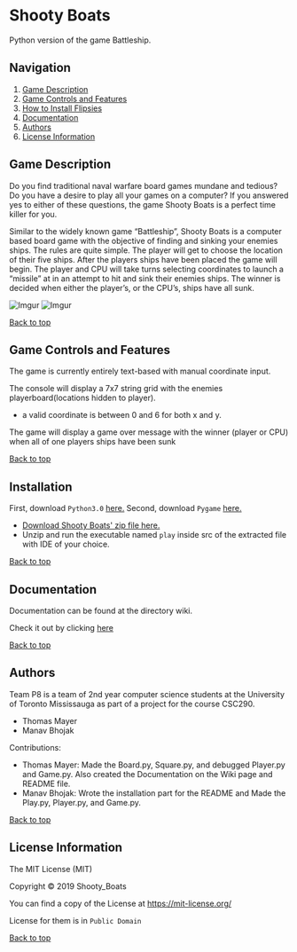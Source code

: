 # Shooty Boats

Python version of the game Battleship.

## Navigation
<a name="top"></a> 
1. [Game Description](#intro) 
2. [Game Controls and Features](#feature)
3. [How to Install Flipsies](#install)
4. [Documentation](#documen)
5. [Authors](#Authors)
6. [License Information](#license)

## <a name="intro"></a>Game Description 

Do you find traditional naval warfare board games mundane and tedious? Do you have a desire to play 
all your games on a computer? If you answered yes to either of these questions, the game Shooty Boats is a perfect time killer for you.

Similar to the widely known game “Battleship”, Shooty Boats is a computer based board game with the objective of finding and sinking your enemies ships. The rules are quite simple. The player will get to choose the location of their five ships. After the players ships have been placed the game will begin. The player and CPU will take turns selecting coordinates to launch a “missile” at in an attempt to hit and sink their enemies ships. The winner is decided when either the player’s, or the CPU’s, ships have all sunk. 

![Imgur](https://imgur.com/gallery/ekAaP9m)
![Imgur](https://imgur.com/gallery/pHOqFcM)

[Back to top](#top)

## <a name="feature"></a>Game Controls and Features 

The game is currently entirely text-based with manual coordinate input.

The console will display a 7x7 string grid with the enemies playerboard(locations hidden to player).
- a valid coordinate is between 0 and 6 for both x and y.

The game will display a game over message with the winner (player or CPU) when all of one players ships have been sunk   

[Back to top](#top)

## <a name="install"></a>Installation

First, download `Python3.0` [here.](https://www.python.org/downloads/)
Second, download `Pygame` [here.](https://www.pygame.org/download.shtml)
 
- [Download Shooty Boats' zip file here.](https://github.com/tmayer2000/Shooty_Boats/archive/master.zip)
- Unzip and run the executable named `play` inside src of the extracted file with IDE of your choice.

[Back to top](#top)

## <a name="documen"></a>Documentation 

Documentation can be found at the directory wiki.

Check it out by clicking [here](https://github.com/tmayer2000/Shooty_Boats/wiki)

[Back to top](#top)

## <a name="Authors"></a>Authors

Team P8 is a team of 2nd year computer science students at the University of Toronto Mississauga as part of a project for the course CSC290. 


-	Thomas Mayer
-	Manav Bhojak

Contributions:
- Thomas Mayer: Made the Board.py, Square.py, and debugged Player.py and Game.py. Also created the Documentation on the Wiki page and README file.
- Manav Bhojak: Wrote the installation part for the README and Made the Play.py, Player.py, and Game.py.

[Back to top](#top)

## <a name="license"></a>License Information

The MIT License (MIT)

Copyright © 2019 Shooty_Boats

You can find a copy of the License at https://mit-license.org/

License for them is in `Public Domain`

[Back to top](#top)

